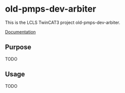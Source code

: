 # old-pmps-dev-arbiter

This is the LCLS TwinCAT3 project old-pmps-dev-arbiter.

[Documentation](https://pcdshub.github.io/old-pmps-dev-arbiter)

## Purpose

TODO

## Usage

TODO
